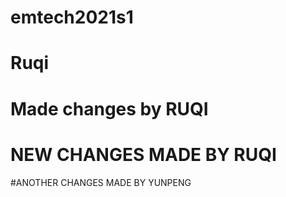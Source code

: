 # emtech2021s1

# Ruqi

# Made changes by RUQI

# NEW CHANGES MADE BY RUQI

#ANOTHER CHANGES MADE BY YUNPENG
